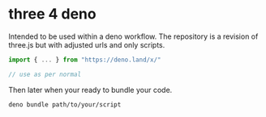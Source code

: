 # three 4 deno

Intended to be used within a deno workflow. The repository is a revision of three.js but with adjusted urls and only scripts.

```typescript
import { ... } from "https://deno.land/x/"

// use as per normal
```

Then later when your ready to bundle your code.

`deno bundle path/to/your/script`